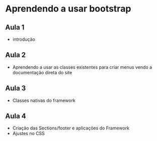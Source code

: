 # Aprendendo a usar bootstrap

## Aula 1
- introdução

## Aula 2
- Aprendendo a usar as classes existentes para criar menus vendo a documentação direta do site

## Aula 3
- Classes nativas do framework

## Aula 4
- Criação das Sections/footer e aplicações do Framework
- Ajustes no CSS

